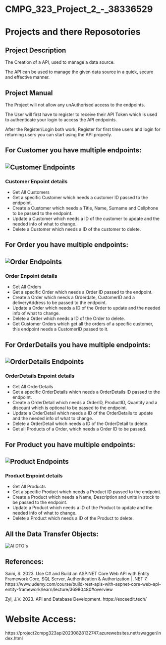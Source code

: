 <!DOCTYPE html>
<html>
<body>

<h1>CMPG_323_Project_2_-_38336529</h1>
<h1>Projects and there Reposotories</h1>

<h2>Project Description</h2>
<p>The Creation of a API, used to manage a data source.</p>
<p>The API can be used to manage the given data source in a quick, secure and effective manner.</p>

<h2>Project Manual</h2>
<p>The Project will not allow any unAuthorised access to the endpoints.</p>
<p>The User will first have to register to receive their API Token which is used to authenticate your login to access the API endpoints.</p>
<p>After the Register/Login both work, Register for first time users and login for returning users you can start using the API properly.</p>

<h2>For Customer you have multiple endpoints:<h2>

<img src="/Images/image.png" alt="Customer Endpoints">

<h3>Customer Enpoint details</h3>
<ul>
  <li>Get All Customers</li>
  <li>Get a specific Customer which needs a customer ID passed to the endpoint.</li>
  <li>Create a Customer which needs a Title, Name, Surname and Cellphone to be passed to the endpoint.</li>
  <li>Update a Customer which needs a ID of the customer to update and the needed info of what to change.</li>
  <li>Delete a Customer which needs a ID of the customer to delete.</li>
</ul>  

<h2>For Order you have multiple endpoints:<h2>

<img src="/Images/image-1.png" alt="Order Endpoints">

<h3>Order Enpoint details</h3>
<ul>
  <li>Get All Orders</li>
  <li>Get a specific Order which needs a Order ID passed to the endpoint.</li>
  <li>Create a Order which needs a Orderdate, CustomerID and a deliveryAddress to be passed to the endpoint.</li>
  <li>Update a Order which needs a ID of the Order to update and the needed info of what to change.</li>
  <li>Delete a Order which needs a ID of the Order to delete.</li>
  <li>Get Customer Orders which get all the orders of a specific customer, this endpoint needs a CustomerID passed to it.</li>
</ul>  

<h2>For OrderDetails you have multiple endpoints:<h2>

<img src="/Images/image-2.png" alt="OrderDetails Endpoints">

<h3>OrderDetails Enpoint details</h3>
<ul>
  <li>Get All OrderDetails</li>
  <li>Get a specific OrderDetails which needs a OrderDetails ID passed to the endpoint.</li>
  <li>Create a OrderDetail which needs a OrderID, ProductID, Quantity and a discount which is optional to be passed to the endpoint.</li>
  <li>Update a OrderDetail which needs a ID of the OrderDetails to update and the needed info of what to change.</li>
  <li>Delete a OrderDetail which needs a ID of the OrderDetail to delete.</li>
  <li>Get all Products of a Order, which needs a Order ID to be passed.</li>
</ul>  

<h2>For Product you have multiple endpoints:<h2>

<img src="/Images/image-3.png" alt="Product Endpoints">

<h3>Product Enpoint details</h3>
<ul>
  <li>Get All Products</li>
  <li>Get a specific Product which needs a Product ID passed to the endpoint.</li>
  <li>Create a Product which needs a Name, Description and units in stock to be passed to the endpoint.</li>
  <li>Update a Product which needs a ID of the Product to update and the needed info of what to change.</li>
  <li>Delete a Product which needs a ID of the Product to delete.</li>
</ul>  

<h2>All the Data Transfer Objects:</h2>
<img src="/Images/image-4.png" alt="Al DTO's">

<h2>References:</h2>
<p>Saini, S. 2023. Use C# and Build an ASP.NET Core Web API with Entity Framework Core, SQL Server, Authentication & Authorization | .NET 7. https://www.udemy.com/course/build-rest-apis-with-aspnet-core-web-api-entity-framework/learn/lecture/36980480#overview </p>
<p>Zyl, J.V. 2023. API and Database Development. https://exceedit.tech/</p>

<h1>Website Access:</h1>
<p>https://project2cmpg323api20230828132747.azurewebsites.net/swagger/index.html</p>

</body>
</html>
